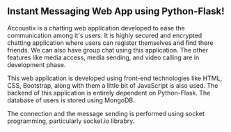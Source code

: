 ## Instant Messaging Web App using Python-Flask!

Accoustix is a chatting web application developed to ease the communication among it's users. It is highly secured and encrypted chatting application where users can register themselves and find there friends. We can also have group chat using this application. The other features like media access, media sending, and video calling are in development phase.

This web application is developed using front-end technologies like HTML, CSS, Bootstrap, along with them a little bit of JavaScript is also used. The backend of this application is entirely dependent on Python-Flask. The database of users is stored using MongoDB.

The connection and the message sending is performed using socket programming, particularly socket.io librabry.
